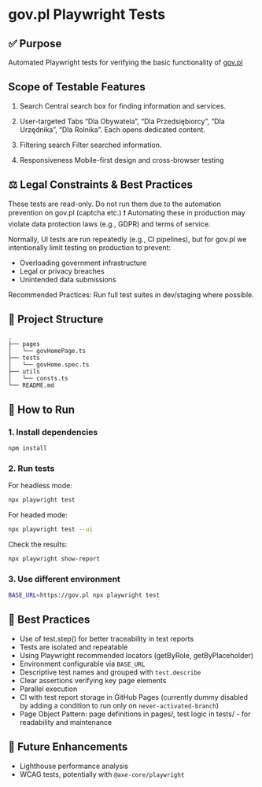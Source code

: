 # gov.pl Playwright Tests

## ✅ Purpose

Automated Playwright tests for verifying the basic functionality of [gov.pl](https://www.gov.pl/)

## Scope of Testable Features

1. Search
   Central search box for finding information and services.

2. User-targeted Tabs
   “Dla Obywatela”, “Dla Przedsiębiorcy”, “Dla Urzędnika”, “Dla Rolnika”. Each opens dedicated content.

3. Filtering search
   Filter searched information.

5. Responsiveness
   Mobile-first design and cross-browser testing

## ⚖️ Legal Constraints & Best Practices

These tests are read-only. Do not run them due to the automation prevention on gov.pl (captcha etc.)
❗ Automating these in production may violate data protection laws (e.g., GDPR) and terms of service.

Normally, UI tests are run repeatedly (e.g., CI pipelines), but for gov.pl we intentionally limit testing on production to prevent:

- Overloading government infrastructure
- Legal or privacy breaches
- Unintended data submissions

Recommended Practices:
Run full test suites in dev/staging where possible.

## 📂 Project Structure

```
.
├── pages
│   └── govHomePage.ts
├── tests
│   └── govHome.spec.ts
├── utils
│   └── consts.ts
└── README.md
```

## 🚀 How to Run

### 1. Install dependencies

```bash
npm install
```

### 2. Run tests

For headless mode:

```bash
npx playwright test
```

For headed mode:

```bash
npx playwright test --ui
```

Check the results:

```bash
npx playwright show-report
```

### 3. Use different environment

```bash
BASE_URL=https://gov.pl npx playwright test
```

## 🔧 Best Practices

- Use of test.step() for better traceability in test reports
- Tests are isolated and repeatable
- Using Playwright recommended locators (getByRole, getByPlaceholder)
- Environment configurable via `BASE_URL`
- Descriptive test names and grouped with `test.describe`
- Clear assertions verifying key page elements
- Parallel execution
- CI with test report storage in GitHub Pages (currently dummy disabled by adding a condition to run only on `never-activated-branch`)
- Page Object Pattern: page definitions in pages/, test logic in tests/ - for readability and maintenance

## 🔄 Future Enhancements

- Lighthouse performance analysis
- WCAG tests, potentially with `@axe-core/playwright`

